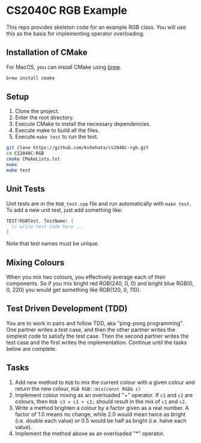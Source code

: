 # CS2040C RGB Example

This repo provides skeleton code for an example RGB class. You will use this as the basis for implementing operator overloading.

## Installation of CMake

For MacOS, you can install CMake using [brew](https://formulae.brew.sh/formula/cmake).

```bash
brew install cmake
```

## Setup

1. Clone the project.
2. Enter the root directory.
3. Execute CMake to install the necessary dependencies.
4. Execute make to build all the files.
5. Execute `make test` to run the test.

```bash
git clone https://github.com/kshehata/cs2040c-rgb.git
cd CS2040C-RGB
cmake CMakeLists.txt
make
make test
```

## Unit Tests

Unit tests are in the `RGB_test.cpp` file and run automatically with `make test`. To add a new unit test, just add something like:

```C++
TEST(RGBTest, TestName) {
  // write test code here ...
}
```

Note that test names must be unique.

## Mixing Colours

When you mix two colours, you effectively average each of their components. So if you mix bright red RGB(240, 0, 0) and bright blue RGB(0, 0, 220) you would get something like RGB(120, 0, 110).

## Test Driven Development (TDD)

You are to work in pairs and follow TDD, aka "ping-pong programming". One partner writes a test case, and then the other partner writes the simplest code to satisfy the test case. Then the second partner writes the test case and the first writes the implementation. Continue until the tasks below are complete.

## Tasks

1. Add new method to `RGB` to mix the current colour with a given colour and return the new colour, `RGB RGB::mix(const RGB& c)`
2. Implement colour mixing as an overloaded "+" operator. If `c1` and `c2` are colours, then `RGB c3 = c1 + c2;` should result in the mix of `c1` and `c2`.
3. Write a method brighten a colour by a factor given as a real number. A factor of 1.0 means no change, while 2.0 would mean twice as bright (i.e. double each value) or 0.5 would be half as bright (i.e. halve each value).
4. Implement the method above as an overloaded "*" operator.

